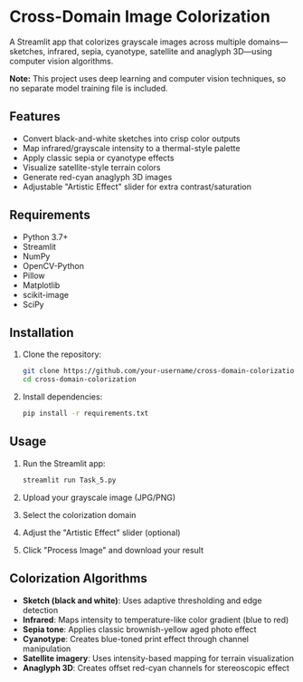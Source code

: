 # Cross-Domain Image Colorization

A Streamlit app that colorizes grayscale images across multiple domains—sketches, infrared, sepia, cyanotype, satellite and anaglyph 3D—using computer vision algorithms.

**Note:** This project uses deep learning and computer vision techniques, so no separate model training file is included.

## Features

- Convert black-and-white sketches into crisp color outputs
- Map infrared/grayscale intensity to a thermal-style palette
- Apply classic sepia or cyanotype effects
- Visualize satellite-style terrain colors
- Generate red-cyan anaglyph 3D images
- Adjustable "Artistic Effect" slider for extra contrast/saturation

## Requirements

- Python 3.7+
- Streamlit
- NumPy
- OpenCV-Python
- Pillow
- Matplotlib
- scikit-image
- SciPy

## Installation

1. Clone the repository:
   ```bash
   git clone https://github.com/your-username/cross-domain-colorization.git
   cd cross-domain-colorization
   ```

2. Install dependencies:
   ```bash
   pip install -r requirements.txt
   ```

## Usage

1. Run the Streamlit app:
   ```bash
   streamlit run Task_5.py
   ```

2. Upload your grayscale image (JPG/PNG)
3. Select the colorization domain
4. Adjust the "Artistic Effect" slider (optional)
5. Click "Process Image" and download your result

## Colorization Algorithms

- **Sketch (black and white)**: Uses adaptive thresholding and edge detection
- **Infrared**: Maps intensity to temperature-like color gradient (blue to red)
- **Sepia tone**: Applies classic brownish-yellow aged photo effect
- **Cyanotype**: Creates blue-toned print effect through channel manipulation
- **Satellite imagery**: Uses intensity-based mapping for terrain visualization
- **Anaglyph 3D**: Creates offset red-cyan channels for stereoscopic effect

